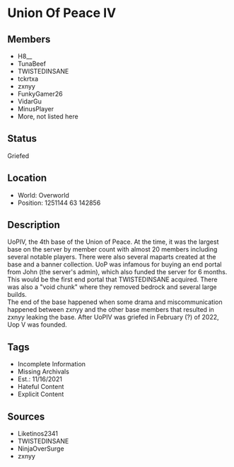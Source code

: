 # Union Of Peace IV

## Members
- H8\_\_
- TunaBeef
- TWISTEDINSANE
- tckrtxa
- zxnyy
- FunkyGamer26
- VidarGu
- MinusPlayer
- More, not listed here

## Status
Griefed

## Location
- World: Overworld
- Position: 1251144 63 142856

## Description
UoPIV, the 4th base of the Union of Peace. At the time, it was the largest base on the server by member count with almost 20 members including several notable players. 
There were also several maparts created at the base and a banner collection. UoP was infamous for buying an end portal from John (the server's admin), which also funded the server for 6 months. 
This would be the first end portal that TWISTEDINSANE acquired. There was also a "void chunk" where they removed bedrock and several large builds. 
\
The end of the base happened when some drama and miscommunication happened between zxnyy and the other base members that resulted in zxnyy leaking the base.
After UoPIV was griefed in February (?) of 2022, Uop V was founded.

## Tags
- Incomplete Information
- Missing Archivals
- Est.: 11/16/2021
- Hateful Content
- Explicit Content

## Sources
- Liketinos2341
- TWISTEDINSANE
- NinjaOverSurge
- zxnyy
